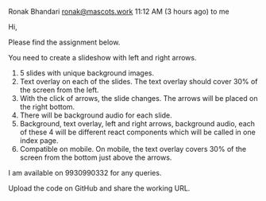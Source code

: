 Ronak Bhandari <ronak@mascots.work>
11:12 AM (3 hours ago)
to me

Hi,

Please find the assignment below.

You need to create a slideshow with left and right arrows.

1. 5 slides with unique background images.
2. Text overlay on each of the slides. The text overlay should cover 30% of the screen from the left.
3. With the click of arrows, the slide changes. The arrows will be placed on the right bottom.
4. There will be background audio for each slide.
5. Background, text overlay, left and right arrows, background audio, each of these 4 will be different react components which will be called in one index page.
6. Compatible on mobile. On mobile, the text overlay covers 30% of the screen from the bottom just above the arrows.

I am available on 9930990332 for any queries.

Upload the code on GitHub and share the working URL.
